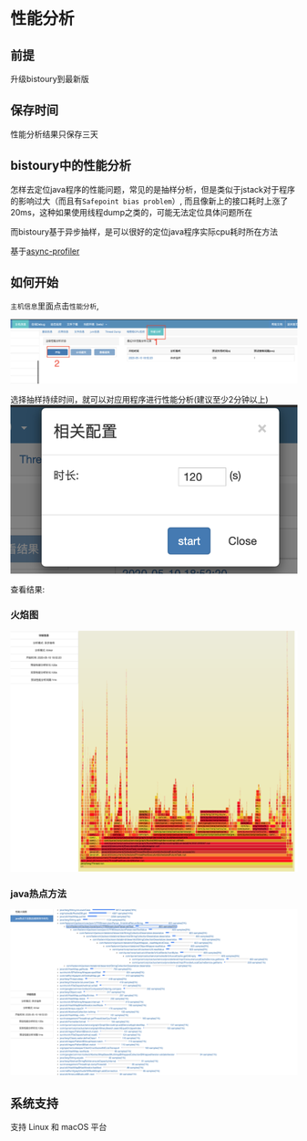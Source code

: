 # 性能分析

## 前提
升级bistoury到最新版

## 保存时间
性能分析结果只保存三天

## bistoury中的性能分析

怎样去定位java程序的性能问题，常见的是抽样分析，但是类似于jstack对于程序的影响过大（而且有`Safepoint bias problem`）, 而且像新上的接口耗时上涨了20ms，这种如果使用线程dump之类的，可能无法定位具体问题所在

而bistoury基于异步抽样，是可以很好的定位java程序实际cpu耗时所在方法

基于[async-profiler](https://github.com/jvm-profiling-tools/async-profiler)


## 如何开始
`主机信息`里面点击`性能分析`,

![如何开始](../image/profiler_start.png)

选择抽样持续时间，就可以对应用程序进行性能分析(建议至少2分钟以上)
![如何开始](../image/profiler_start_step_2.png)

查看结果:

### 火焰图
![性能分析栈](../image/profiler_stack.png)

### java热点方法
![性能分析方法](../image/profiler_method.png)

## 系统支持
支持 Linux 和 macOS 平台
